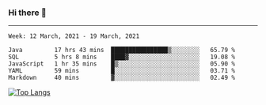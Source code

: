 ### Hi there 👋
---
<!--START_SECTION:waka-->
```text
Week: 12 March, 2021 - 19 March, 2021

Java         17 hrs 43 mins  ████████████████▒░░░░░░░░   65.79 % 
SQL          5 hrs 8 mins    ████▓░░░░░░░░░░░░░░░░░░░░   19.08 % 
JavaScript   1 hr 35 mins    █▒░░░░░░░░░░░░░░░░░░░░░░░   05.90 % 
YAML         59 mins         █░░░░░░░░░░░░░░░░░░░░░░░░   03.71 % 
Markdown     40 mins         ▓░░░░░░░░░░░░░░░░░░░░░░░░   02.49 % 
```
<!--END_SECTION:waka-->

[![Top Langs](https://github-readme-stats.vercel.app/api/top-langs/?username=HyunAh-iia&layout=compact)](https://github.com/anuraghazra/github-readme-stats)
<!--
**HyunAh-iia/HyunAh-iia** is a ✨ _special_ ✨ repository because its `README.md` (this file) appears on your GitHub profile.

Here are some ideas to get you started:

- 🔭 I’m currently working on ...
- 🌱 I’m currently learning ...
- 👯 I’m looking to collaborate on ...
- 🤔 I’m looking for help with ...
- 💬 Ask me about ...
- 📫 How to reach me: ...
- 😄 Pronouns: ...
- ⚡ Fun fact: ...
-->
